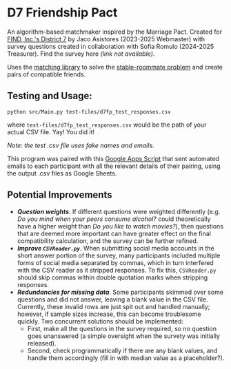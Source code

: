 # D7 Friendship Pact
An algorithm-based matchmaker inspired by the Marriage Pact. Created for <a href="https://www.finddistrict7.org">FIND, Inc.'s District 7</a> by Jaco Asistores (2023-2025 Webmaster) with survey questions created in collaboration with Sofia Romulo (2024-2025 Treasurer). Find the survey here _(link not available)_.

Uses the <a href="https://daffidwilde.github.io/matching/">matching library</a> to solve the <a href="https://en.wikipedia.org/wiki/Stable_roommates_problem">stable-roommate problem</a> and create pairs of compatible friends.

## Testing and Usage:

```
python src/Main.py test-files/d7fp_test_responses.csv
```
where `test-files/d7fp_test_responses.csv` would be the path of your actual CSV file. Yay! You did it!

_Note: the test .csv file uses fake names and emails._

This program was paired with this <a href="https://script.google.com/d/1CPkEmwWxN7RbDC-Ff98mPNnoHGyC-wo8JB3xXhbvZ5W1uTiVIJRXyA5S/edit?usp=sharing">Google Apps Script</a> that sent automated emails to each participant with all the relevant details of their pairing, using the output .csv files as Google Sheets.

## Potential Improvements

- ***Question weights***. If different questions were weighted differently (e.g. _Do you mind when your peers consume alcohol?_ could theoretically have a higher weight than _Do you like to watch movies?_), then questions that are deemed more important can have greater effect on the final compatibility calculation, and the survey can be further refined.
- ***Improve `CSVReader.py`***. When submitting social media accounts in the short answer portion of the survey, many participants included multiple forms of social media separated by commas, which in turn interfered with the CSV reader as it stripped responses. To fix this, `CSVReader.py` should skip commas within double quotation marks when stripping responses.
- ***Redundancies for missing data***. Some participants skimmed over some questions and did not answer, leaving a blank value in the CSV file. Currently, these invalid rows are just spit out and handled manually; however, if sample sizes increase, this can become troublesome quickly. Two concurrent solutions should be implemented:
  - First, make all the questions in the survey required, so no question goes unanswered (a simple oversight when the survety was initially released).
  - Second, check programmatically if there are any blank values, and handle them accordingly (fill in with median value as a placeholder?). 
